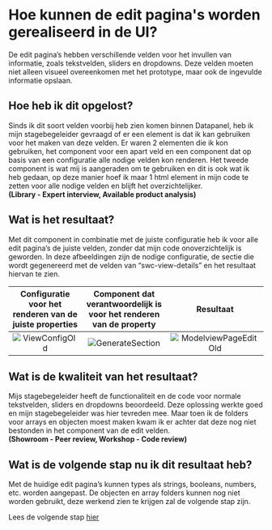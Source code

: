 # Hoe kunnen de edit pagina's worden gerealiseerd in de UI?
De edit pagina’s hebben verschillende velden voor het invullen van informatie, zoals tekstvelden, sliders en dropdowns. Deze velden moeten niet alleen visueel overeenkomen met het prototype, maar ook de ingevulde informatie opslaan.

## Hoe heb ik dit opgelost?
Sinds ik dit soort velden voorbij heb zien komen binnen Datapanel, heb ik mijn stagebegeleider gevraagd of er een element is dat ik kan gebruiken voor het maken van deze velden. Er waren 2 elementen die ik kon gebruiken, het component voor een apart veld en een component dat op basis van een configuratie alle nodige velden kon renderen. Het tweede component is wat mij is aangeraden om te gebruiken en dit is ook wat ik heb gedaan, op deze manier hoef ik maar 1 html element in mijn code te zetten voor alle nodige velden en blijft het overzichtelijker.   
**(Library - Expert interview, Available product analysis)**

## Wat is het resultaat?
Met dit component in combinatie met de juiste configuratie heb ik voor alle edit pagina’s de juiste velden, zonder dat mijn code onoverzichtelijk is geworden. In deze afbeeldingen zijn de nodige configuratie, de sectie die wordt gegenereerd met de velden van “swc-view-details” en het resultaat hiervan te zien.

|Configuratie voor het renderen van de juiste properties|Component dat verantwoordelijk is voor het renderen van de property|Resultaat|
|:-----------------------------------------------------:|:-----------------------------------------------------------------:|:-------:|
|![ViewConfigOld](https://github.com/Timsel1/PortfolioS5/assets/90602424/848932e0-19a6-4ddd-b1b1-0c039d93b41a)|![GenerateSection](https://github.com/Timsel1/PortfolioS5/assets/90602424/6353717d-d026-478a-ac4f-b9d7551650ca)|![ModelviewPageEditOld](https://github.com/Timsel1/PortfolioS5/assets/90602424/1f00aae8-fa93-43da-a90a-efedf48d4cac)|

## Wat is de kwaliteit van het resultaat?
Mijs stagebegeleider heeft de functionaliteit en de code voor normale tekstvelden, sliders en dropdowns beoordeeld. Deze oplossing werkte goed en mijn stagebegeleider was hier tevreden mee. Maar toen ik de folders voor arrays en objecten moest maken kwam ik er achter dat deze nog niet bestonden in het component van de edit velden.  
**(Showroom - Peer review, Workshop - Code review)**

## Wat is de volgende stap nu ik dit resultaat heb?
Met de huidige edit pagina’s kunnen types als strings, booleans, numbers, etc. worden aangepast. De objecten en array folders kunnen nog niet worden gebruikt, deze werkend zien te krijgen zal de volgende stap zijn. 

Lees de volgende stap [hier](4.%20ImplementatieJsonConfigurator.md)
